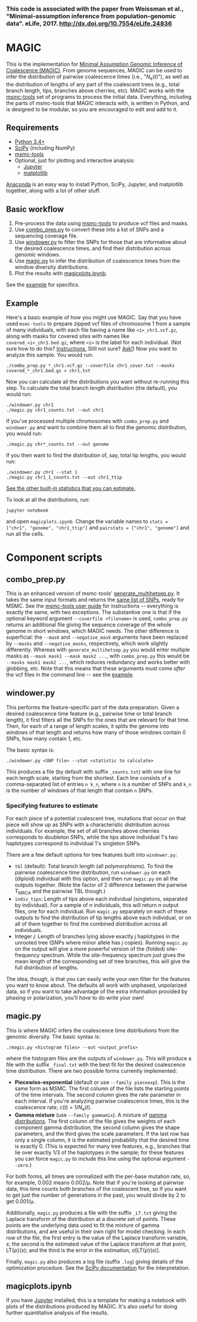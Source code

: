 

### This code is associated with the paper from Weissman et al., "Minimal-assumption inference from population-genomic data". eLife, 2017. http://dx.doi.org/10.7554/eLife.24836



MAGIC
=======

This is the implementation for [Minimal Assumption Genomic Inference of Coalescence (MAGIC)](http://biorxiv.org/content/early/2016/10/31/084459).
From genome sequences, MAGIC can be used to infer the distribution of pairwise coalescence times
(i.e., "_N_<sub>e</sub>(_t_)"), as well as the distribution of lengths of any part of the coalescent trees
(e.g., total branch length, tips, branches above cherries, etc).
MAGIC works with the [msmc-tools](http://github.com/stschiff/msmc-tools) set of programs to process the initial data.
Everything, including the parts of msmc-tools that MAGIC interacts with, is written
in Python, and is designed to be modular, so you are encouraged to edit and add to it.

## Requirements
- [Python 3.4+](http://www.python.org)
- [SciPy](http://www.scipy.org/) (including NumPy)
- [msmc-tools](http://github.com/stschiff/msmc-tools)
- Optional, just for plotting and interactive analysis:
	- [Jupyter](http://www.jupyter.org)
	- [matplotlib](http://matplotlib.org/)

[Anaconda](http://www.continuum.io) is an easy way to install Python, SciPy, Jupyter, and matplotlib together, along with a lot of other stuff.


## Basic workflow

1. Pre-process the data using [msmc-tools](http://github.com/stschiff/msmc-tools) to produce vcf files and masks.
2. Use [combo_prep.py](#combo_preppy) to convert these into a list of SNPs and a sequencing coverage file.
3. Use [windower.py](#windowerpy) to filter the SNPs for those that are informative about the desired coalescence times, and find their distribution across genomic windows.
4. Use [magic.py](#magicpy) to infer the distribution of coalescence times from the window diversity distributions.
5. Plot the results with [magicplots.ipynb](#magicplotsipynb).

See the [example](#example) for specifics.

## Example

Here's a basic example of how you might use MAGIC. 
Say that you have used `msmc-tools` to prepare zipped vcf files of chromosome 1 from a sample of many individuals,
with each file having a name like `<i>_chr1.vcf.gz`, 
along with masks for covered sites with names like `covered_<i>_chr1.bed.gz`,
where `<i>` is the label for each individual.
(Not sure how to do this? [Instructions.](https://github.com/stschiff/msmc-tools/blob/master/README.md) Still not sure? [Ask!](https://groups.google.com/forum/#!forum/msmc-popgen))
Now you want to analyze this sample.
You would run:

	./combo_prep.py *_chr1.vcf.gz --coverfile chr1_cover.txt --masks covered_*_chr1.bed.gz > chr1.txt
	
Now you can calculate all the distributions you want without re-running this step.
To calculate the total branch length distribution (the default), you would run:

	./windower.py chr1
	./magic.py chr1_counts.txt --out chr1
	
If you've processed multiple chromosomes with `combo_prep.py` and `windower.py` and want to 
combine them all to find the genomic distribution, you would run:

	./magic.py chr*_counts.txt --out genome
	
If you then want to find the distribution of, say, total tip lengths, you would run:

	./windower.py chr1 --stat 1
	./magic.py chr1_1_counts.txt --out chr1_ttip
	
[See the other built-in statistics that you can estimate.](#specifying-features-to-estimate)

To look at all the distributions, run:

	jupyter notebook
	
and open `magicplots.ipynb`.
Change the variable names to `stats = ["chr1", "genome", "chr1_ttip"]` and `pairstats = ["chr1", "genome"]` and run all the cells.



# Component scripts

## combo\_prep.py

This is an enhanced version of msmc-tools' [generate\_multihetsep.py](https://github.com/stschiff/msmc-tools/blob/master/generate_multihetsep.py).
It takes the same input formats and returns the [same list of SNPs](https://github.com/stschiff/msmc/blob/master/guide.md#input-file-format), ready for MSMC.
See the [msmc-tools user guide](https://github.com/stschiff/msmc-tools/blob/master/README.md) for instructions
-- everything is exactly the same, with two exceptions.
The substantive one is that if the optional keyword argument `--coverfile <filename>` is used,
`combo_prep.py` returns an additional file giving the sequence coverage of the whole genome in short windows,
which MAGIC needs.
The other difference is superficial: the `--mask` and `--negative_mask` arguments have been replaced
by `--masks` and `--negative_masks`, respectively, which work slightly differently.
Whereas with `generate_multihetsep.py` you would enter multiple masks as `--mask mask1 --mask mask2 ...`,
with `combo_prep.py` this would be `--masks mask1 mask2 ...`, which reduces redundancy and works better with globbing, etc.
Note that this means that these arguments must come *after* the vcf files in the command line -- see the [example](#example).

## windower.py

This performs the feature-specific part of the data preparation. 
Given a desired coalescence time feature (e.g., pairwise time or total branch length), it first filters all the SNPs for the ones that are relevant for that time.
Then, for each of a range of length scales, 
it splits the genome into windows of that length
and returns how many of those windows contain 0 SNPs, how many contain 1, etc.

The basic syntax is:

	./windower.py <SNP file> --stat <statistic to calculate>
	
This produces a file (by default with suffix `_counts.txt`) with one line for each length scale, starting from the shortest.
Each line consists of a comma-separated list of entries `n k_n`, where `n` is a number of SNPs and `k_n` is the number of windows of that length that contain `n` SNPs.

### Specifying features to estimate

For each piece of a potential coalescent tree, mutations that occur on that piece
will show up as SNPs with a characteristic distribution across individuals.
For example, the set of all branches above cherries corresponds to doubleton SNPs, while the tips above individual 1's two haplotypes correspond to individual 1's singleton SNPs.

There are a few default options for tree features built into `windower.py`:

- `tbl` (default): Total branch length (all polymorphisms). To find the pairwise coalescence time distribution, run `windower.py` on each (diploid) individual with this option, and then run `magic.py` on all the outputs together. (Note the factor of 2 difference between the pairwise T<sub>MRCA</sub> and the pairwise TBL though.)
- `indiv_tips`: Length of tips above each individual (singletons, separated by individual). For a sample of _n_ individuals, this will return _n_ output files, one for each individual. Run `magic.py` separately on each of these outputs to find the distribution of tip lengths above each individual, or on all of them together to find the combined distribution across all individuals.
- Integer _j_: Length of branches lying above exactly _j_ haplotypes in the unrooted tree (SNPs where minor allele has _j_ copies). Running `magic.py` on the output will give a more powerful version of the (folded) site-frequency spectrum. While the site-frequency spectrum just gives the mean length of the corresponding set of tree branches, this will give the full distribution of lengths.

The idea, though, is that you can easily write your own filter for the features you want to know about.
The defaults all work with unphased, unpolarized data, so if you want to take advantage of the 
extra information provided by phasing or polarization, you'll *have* to do write your own!



## magic.py

This is where MAGIC infers the coalescence time distributions from the genomic diversity.
The basic syntax is:

	./magic.py <histogram files> --out <output_prefix>
	
where the histogram files are the outputs of `windower.py`. 
This will produce a file with the suffix `_final.txt` with the best fit
for the desired coalescence time distribution.
There are two possible forms currently implemented:

- **Piecewise-exponential** (default or use `--family pieceexp`). 
This is the same form as MSMC. The first column of the file lists the starting points of the time intervals. The second column gives the rate parameter in each interval. If you're analyzing pairwise coalescence times, this is the coalescence rate, *c*(*t*) = 1/*N*<sub>e</sub>(*t*).
- **Gamma mixture** (use `--family gammamix`).
A mixture of [gamma distributions](https://en.wikipedia.org/wiki/Gamma_distribution).
 The first column of the file gives
the weights of each component gamma distribution, the second column gives the shape
parameters, and the third gives the scale parameters. 
If the last row has only a single column, it is the estimated probability that the 
desired time is exactly 0. 
(This is expected for many tree features, e.g.,
branches that lie over exactly 1/3 of the haplotypes in the sample; 
for these features you can force `magic.py` to include this line using the optional argument `--zero`.)

For both forms, all times are normalized with the per-base mutation rate, so, for example, 0.002 means 0.002/&#956;. Note that if you're looking at pairwise data, this time counts both branches of the coalescent tree, so if you want to get just the number of generations in the past, you would divide by 2 to get 0.001/&#956;.

Additionally, `magic.py` produces a file with the suffix `_LT.txt`
giving the Laplace transform of the distribution at a discrete set of points.
These points are the underlying data used to fit the mixture of gamma distributions, 
and are useful in their own right for model checking.
In each row of the file, the first entry is the
value of the Laplace transform variable, _s_; the second is the estimated value of the Laplace transform at that point, LT{_p_}(_s_); and the third is the error in the estimation, &#963;[LT{_p_}(_s_)].

Finally, `magic.py` also produces a log file (suffix `.log`) giving details of the optimization procedure. See the [SciPy documentation](http://docs.scipy.org/doc/scipy/reference/generated/scipy.optimize.OptimizeResult.html) for the interpretation.

## magicplots.ipynb

If you have [Jupyter](http://jupyter.org/) installed, this is a template for making a notebook
with plots of the distributions produced by MAGIC. 
It's also useful for doing further quantitative analysis of the results.



	
